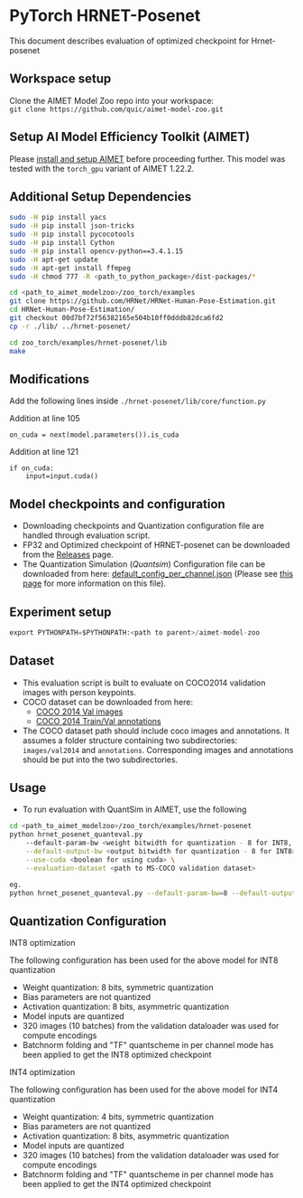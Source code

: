 # PyTorch HRNET-Posenet
This document describes evaluation of optimized checkpoint for Hrnet-posenet

## Workspace setup
Clone the AIMET Model Zoo repo into your workspace:  
`git clone https://github.com/quic/aimet-model-zoo.git`

## Setup AI Model Efficiency Toolkit (AIMET)
Please [install and setup AIMET](https://github.com/quic/aimet/blob/release-aimet-1.22/packaging/install.md) before proceeding further.
This model was tested with the `torch_gpu` variant of AIMET 1.22.2.

## Additional Setup Dependencies
```bash
sudo -H pip install yacs
sudo -H pip install json-tricks
sudo -H pip install pycocotools
sudo -H pip install Cython
sudo -H pip install opencv-python==3.4.1.15
sudo -H apt-get update
sudo -H apt-get install ffmpeg
sudo -H chmod 777 -R <path_to_python_package>/dist-packages/*

cd <path_to_aimet_modelzoo>/zoo_torch/examples
git clone https://github.com/HRNet/HRNet-Human-Pose-Estimation.git
cd HRNet-Human-Pose-Estimation/
git checkout 00d7bf72f56382165e504b10ff0dddb82dca6fd2
cp -r ./lib/ ../hrnet-posenet/

cd zoo_torch/examples/hrnet-posenet/lib
make
```

## Modifications
Add the following lines inside `./hrnet-posenet/lib/core/function.py`

Addition at line 105
```
on_cuda = next(model.parameters()).is_cuda
```

Addition at line 121
```
if on_cuda:
	input=input.cuda()
```

## Model checkpoints and configuration
- Downloading checkpoints and Quantization configuration file are handled through evaluation script.
- FP32 and Optimized checkpoint of HRNET-posenet can be downloaded from the [Releases](/../../releases) page.
- The Quantization Simulation (*Quantsim*) Configuration file can be downloaded from here: [default_config_per_channel.json](https://github.com/quic/aimet/blob/17bcc525d6188f177837bbb789ccf55a81f6a1b5/TrainingExtensions/common/src/python/aimet_common/quantsim_config/default_config_per_channel.json) (Please see [this page](https://quic.github.io/aimet-pages/releases/1.21.0/user_guide/quantization_configuration.html) for more information on this file).

## Experiment setup
```python
export PYTHONPATH=$PYTHONPATH:<path to parent>/aimet-model-zoo
```

## Dataset
- This evaluation script is built to evaluate on COCO2014 validation images with person keypoints. 
- COCO dataset can be downloaded from here:
  - [COCO 2014 Val images](http://images.cocodataset.org/zips/val2014.zip)
  - [COCO 2014 Train/Val annotations](http://images.cocodataset.org/annotations/annotations_trainval2014.zip)
- The COCO dataset path should include coco images and annotations. It assumes a folder structure containing two subdirectories: `images/val2014` and `annotations`. Corresponding images and annotations should be put into the two subdirectories.

## Usage
- To run evaluation with QuantSim in AIMET, use the following
```bash
cd <path_to_aimet_modelzoo>/zoo_torch/examples/hrnet-posenet
python hrnet_posenet_quanteval.py
	--default-param-bw <weight bitwidth for quantization - 8 for INT8, 4 for INT4> \
	--default-output-bw <output bitwidth for quantization - 8 for INT8> \
	--use-cuda <boolean for using cuda> \
	--evaluation-dataset <path to MS-COCO validation dataset>

eg.
python hrnet_posenet_quanteval.py --default-param-bw=8 --default-output-bw=8 --use-cuda=True --evaluation-dataset=<path_to_MSCOCO_mainDIR>
```

## Quantization Configuration
INT8 optimization

The following configuration has been used for the above model for INT8 quantization
- Weight quantization: 8 bits, symmetric quantization
- Bias parameters are not quantized
- Activation quantization: 8 bits, asymmetric quantization
- Model inputs are quantized
- 320 images (10 batches) from the validation dataloader was used for compute encodings
- Batchnorm folding and "TF" quantscheme in per channel mode has been applied to get the INT8 optimized checkpoint

INT4 optimization

The following configuration has been used for the above model for INT4 quantization
- Weight quantization: 4 bits, symmetric quantization
- Bias parameters are not quantized
- Activation quantization: 8 bits, asymmetric quantization
- Model inputs are quantized
- 320 images (10 batches) from the validation dataloader was used for compute encodings
- Batchnorm folding and "TF" quantscheme in per channel mode has been applied to get the INT4 optimized checkpoint
